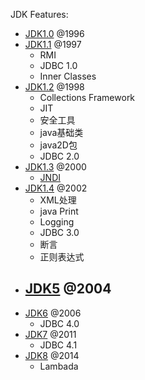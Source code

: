 JDK Features:
-  [JDK1.0](https://) @1996
-  [JDK1.1](https://) @1997
	- RMI
	- JDBC 1.0
	- Inner Classes
-  [JDK1.2](https://) @1998
	- Collections Framework
	- JIT
	- 安全工具 
	- java基础类
	- java2D包
	- JDBC 2.0
-  [JDK1.3](https://) @2000
	- [JNDI](http://docs.oracle.com/javase/tutorial/jndi/index.html)
-  [JDK1.4](https://) @2002
	- XML处理
	- java Print
	- Logging
	- JDBC 3.0
	- 断言
	- 正则表达式
-  [JDK5](https://) @2004
	-  
-  [JDK6](https://) @2006
	- 	JDBC 4.0
-  [JDK7](https://) @2011
	-  	JDBC 4.1
-  [JDK8](https://) @2014
	-  Lambada
